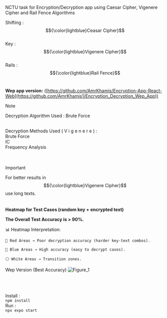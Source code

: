 NCTU task for Encryption/Decryption app using Caesar Cipher, Vigenere Cipher and Rail Fence Algorithms </br>


Shifting : $${\color{lightblue}Ceasar Cipher}$$ </br>
Key : $${\color{lightblue}Vigenere Cipher}$$ </br>
Rails :  $${\color{lightblue}Rail Fence}$$ </br>

 <b>Wep app version:</b>
 ([https://github.com/AmrKhamis/Encryption-App-React-Web](https://github.com/AmrKhamis1/Encryption_Decryption_Wep_App))

> [!NOTE]
> Decryption Algorithm Used : Brute Force </br>
</br>
Decryption Methods Used ( V i g e n e r e ) :</br>
Brute Force </br>
IC </br>
Frequency Analysis </br>
</br> </br>




> [!IMPORTANT]
> For better results in $${\color{lightblue}Vigenere Cipher}$$ use long texts.
</br></br></br>
<b>Heatmap for Test Cases (random key + encrypted text)</b>

<b>The Overall Test Accuracy is > 90%.</b>

📊 Heatmap Interpretation:

    🔴 Red Areas → Poor decryption accuracy (harder key-text combos).

    🔵 Blue Areas → High accuracy (easy to decrypt cases).

    ⚪ White Areas → Transition zones.

Wep Version (Best Accuracy)
![Figure_1](https://github.com/user-attachments/assets/4704865c-9671-4dbb-8c3f-dfacef98f331)


 </br> </br> </br>
Install : </br>
```npm install ```
</br>
Run : </br>
```npx expo start ```

